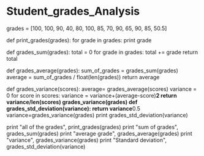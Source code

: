 # Student_grades_Analysis
grades = [100, 100, 90, 40, 80, 100, 85, 70, 90, 65, 90, 85, 50.5]

def print_grades(grades):
    for grade in grades:
        print grade

def grades_sum(grades):
    total = 0
    for grade in grades: 
        total += grade
    return total
    
def grades_average(grades):
    sum_of_grades = grades_sum(grades)
    average = sum_of_grades / float(len(grades))
    return average

def grades_variance(scores):
    average= grades_average(scores)
    variance = 0
    for score in scores:
        variance = variance+(average-score)**2
    return variance/len(scores)
grades_variance(grades)
def grades_std_deviation(variance):
    return variance**0.5
variance=grades_variance(grades)
print grades_std_deviation(variance)

print "all of the grades", print_grades(grades)
print "sum of grades", grades_sum(grades)
print "average grade", grades_average(grades)
print "variance", grades_variance(grades)
print "Standard deviation", grades_std_deviation(variance)
